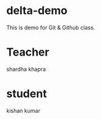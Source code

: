 # delta-demo
This is demo for Git &amp; Github class.
# Teacher
shardha khapra
# student
kishan kumar